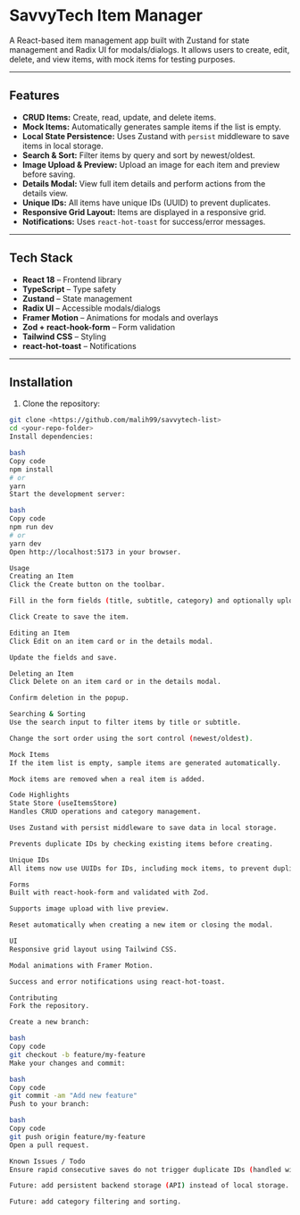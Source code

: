 # SavvyTech Item Manager

A React-based item management app built with Zustand for state management and Radix UI for modals/dialogs. It allows users to create, edit, delete, and view items, with mock items for testing purposes.

---

## Features

- **CRUD Items:** Create, read, update, and delete items.
- **Mock Items:** Automatically generates sample items if the list is empty.
- **Local State Persistence:** Uses Zustand with `persist` middleware to save items in local storage.
- **Search & Sort:** Filter items by query and sort by newest/oldest.
- **Image Upload & Preview:** Upload an image for each item and preview before saving.
- **Details Modal:** View full item details and perform actions from the details view.
- **Unique IDs:** All items have unique IDs (UUID) to prevent duplicates.
- **Responsive Grid Layout:** Items are displayed in a responsive grid.
- **Notifications:** Uses `react-hot-toast` for success/error messages.

---

## Tech Stack

- **React 18** – Frontend library
- **TypeScript** – Type safety
- **Zustand** – State management
- **Radix UI** – Accessible modals/dialogs
- **Framer Motion** – Animations for modals and overlays
- **Zod + react-hook-form** – Form validation
- **Tailwind CSS** – Styling
- **react-hot-toast** – Notifications

---

## Installation

1. Clone the repository:

```bash
git clone <https://github.com/malih99/savvytech-list>
cd <your-repo-folder>
Install dependencies:

bash
Copy code
npm install
# or
yarn
Start the development server:

bash
Copy code
npm run dev
# or
yarn dev
Open http://localhost:5173 in your browser.

Usage
Creating an Item
Click the Create button on the toolbar.

Fill in the form fields (title, subtitle, category) and optionally upload an image.

Click Create to save the item.

Editing an Item
Click Edit on an item card or in the details modal.

Update the fields and save.

Deleting an Item
Click Delete on an item card or in the details modal.

Confirm deletion in the popup.

Searching & Sorting
Use the search input to filter items by title or subtitle.

Change the sort order using the sort control (newest/oldest).

Mock Items
If the item list is empty, sample items are generated automatically.

Mock items are removed when a real item is added.

Code Highlights
State Store (useItemsStore)
Handles CRUD operations and category management.

Uses Zustand with persist middleware to save data in local storage.

Prevents duplicate IDs by checking existing items before creating.

Unique IDs
All items now use UUIDs for IDs, including mock items, to prevent duplicates.

Forms
Built with react-hook-form and validated with Zod.

Supports image upload with live preview.

Reset automatically when creating a new item or closing the modal.

UI
Responsive grid layout using Tailwind CSS.

Modal animations with Framer Motion.

Success and error notifications using react-hot-toast.

Contributing
Fork the repository.

Create a new branch:

bash
Copy code
git checkout -b feature/my-feature
Make your changes and commit:

bash
Copy code
git commit -am "Add new feature"
Push to your branch:

bash
Copy code
git push origin feature/my-feature
Open a pull request.

Known Issues / Todo
Ensure rapid consecutive saves do not trigger duplicate IDs (handled with UUID now).

Future: add persistent backend storage (API) instead of local storage.

Future: add category filtering and sorting.

